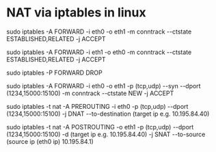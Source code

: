 # NAT via iptables in linux

sudo iptables -A FORWARD -i eth0 -o eth1 -m conntrack --ctstate ESTABLISHED,RELATED -j ACCEPT

sudo iptables -A FORWARD -i eth1 -o eth0 -m conntrack --ctstate ESTABLISHED,RELATED -j ACCEPT

sudo iptables -P FORWARD DROP






sudo iptables -A FORWARD -i eth0 -o eth1 -p (tcp,udp) --syn --dport (1234,15000:15100) -m conntrack --ctstate NEW -j ACCEPT

sudo iptables -t nat -A PREROUTING -i eth0 -p (tcp,udp) --dport (1234,15000:15100) -j DNAT --to-destination (target ip e.g. 10.195.84.40)

sudo iptables -t nat -A POSTROUTING -o eth1 -p (tcp,udp) --dport (1234,15000:15100) -d (target ip e.g. 10.195.84.40) -j SNAT --to-source (source ip (eth0 ip) 10.195.84.1)
